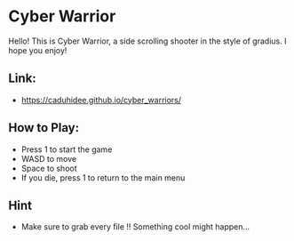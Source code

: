 # Cyber Warrior

Hello! This is Cyber Warrior, a side scrolling shooter in the style of gradius. I hope you enjoy!

## Link:
- https://caduhidee.github.io/cyber_warriors/

## How to Play:
  - Press 1 to start the game
  - WASD to move
  - Space to shoot
  - If you die, press 1 to return to the main menu

## Hint
  - Make sure to grab every file !! Something cool might happen...
